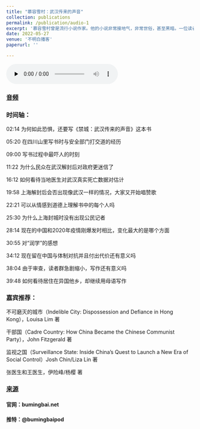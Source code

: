```yaml
---
title: "慕容雪村：武汉传来的声音"
collection: publications
permalink: /publication/audio-1
excerpt: '慕容雪村曾是流行小说作家。他的小说非常接地气，非常世俗，甚至黑暗。一位读者在评论他的小说《原谅我红尘颠倒》时写道：“他先把我指向地狱，又让我抬头看天堂，最后告诉我，回到人间吧。“另一位读者评论说：“那么脏的书，却让老子哭成了傻X。”'
date: 2022-05-27
venue: '不明白播客'
paperurl: ''

---
```


<audio id="audio" controls="" preload="none">
      <source id="mp3" src="https://lovechina-remembertruth.github.io/files/audio20220527.mp3">
</audio>

### [音频](https://lovechina-remembertruth.github.io/files/audio20220527.mp3)

### 时间轴：

02:14 为何如此恐惧，还要写《禁城：武汉传来的声音》这本书

05:20 在四川山里写书时与安全部门打交道的经历

09:00 写书过程中最吓人的时刻

11:22 为什么民众在武汉解封后对政府更迷信了

16:12 如何看待当地医生对武汉真实死亡数据对估计

19:58 上海解封后会否出现像武汉一样的情况，大家又开始唱赞歌

22:21 可以从情感到道德上理解书中的每个人吗

25:30 为什么上海封城时没有出现公民记者

28:14 现在的中国和2020年疫情刚爆发时相比，变化最大的是哪个方面

30:55 对“润学”的感想

34:12 现在留在中国与体制对抗并且付出代价还有意义吗

38:04 由于审查，读者群急剧缩小，写作还有意义吗

39:48 如何看待居住在异国他乡，却继续用母语写作

### 嘉宾推荐：

不可磨灭的城市（Indelible City: Dispossession and Defiance in Hong Kong），Louisa Lim 著

干部国（Cadre Country: How China Became the Chinese Communist Party），John Fitzgerald 著

监视之国（Surveillance State: Inside China’s Quest to Launch a New Era of Social Control）Josh Chin/Liza Lin 著

张医生和王医生，伊险峰/杨樱 著

### [来源](https://www.bumingbai.net/2022/05/ep-001-murong-xuecun/)

#### 官网：bumingbai.net

#### 推特：@bumingbaipod
